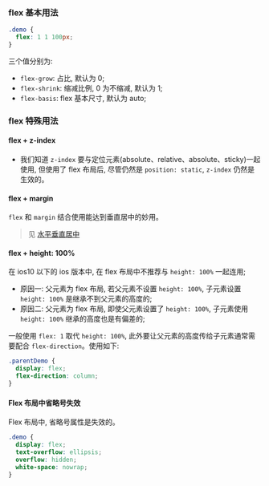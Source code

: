### flex 基本用法

```css
.demo {
  flex: 1 1 100px;
}
```

三个值分别为:

* `flex-grow`: 占比, 默认为 0;
* `flex-shrink`: 缩减比例, 0 为不缩减, 默认为 1;
* `flex-basis`: flex 基本尺寸, 默认为 auto;

### flex 特殊用法

#### flex + z-index

* 我们知道 `z-index` 要与定位元素(absolute、relative、absolute、sticky)一起使用, 但使用了 flex 布局后, 尽管仍然是 `position: static`, `z-index` 仍然是生效的。

#### flex + margin

`flex` 和 `margin` 结合使用能达到垂直居中的妙用。

> 见 [水平垂直居中]([./水平垂直居中](https://github.com/MuYunyun/blog/blob/master/BasicSkill/css/水平垂直居中.md).md)

#### flex + height: 100%

在 ios10 以下的 ios 版本中, 在 flex 布局中不推荐与 `height: 100%` 一起连用;

* 原因一: 父元素为 flex 布局, 若父元素不设置 `height: 100%`, 子元素设置 `height: 100%` 是继承不到父元素的高度的;
* 原因二: 父元素为 flex 布局, 即使父元素设置了 `height: 100%`, 子元素使用 `height: 100%` 继承的高度也是有偏差的;

一般使用 `flex: 1` 取代 `height: 100%`, 此外要让父元素的高度传给子元素通常需要配合 `flex-direction`。使用如下:

```css
.parentDemo {
  display: flex;
  flex-direction: column;
}
```

#### Flex 布局中省略号失效

Flex 布局中, 省略号属性是失效的。

```css
.demo {
  display: flex;
  text-overflow: ellipsis;
  overflow: hidden;
  white-space: nowrap;
}
```